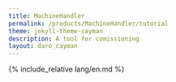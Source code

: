 ```yaml
---
title: MachineHandler
permalink: /products/MachineHandler/tutorial
theme: jekyll-theme-cayman
description: A tool for comissioning
layout: daro_cayman
---
```

{% include_relative lang/en.md %}